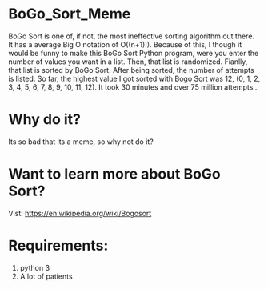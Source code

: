# BoGo_Sort_Meme
BoGo Sort is one of, if not, the most ineffective sorting algorithm out there. It has a average Big O notation of O((n+1)!). Because of this, I though it would be funny to make this BoGo Sort Python program, were you enter the number of values you want in a list. Then, that list is randomized. Fianlly, that list is sorted by BoGo Sort. After being sorted, the number of attempts is listed. So far, the highest value I got sorted with Bogo Sort was 12, (0, 1, 2, 3, 4, 5, 6, 7, 8, 9, 10, 11, 12). It took 30 minutes and over 75 million attempts...

# Why do it?
Its so bad that its a meme, so why not do it?

# Want to learn more about BoGo Sort?
Vist: https://en.wikipedia.org/wiki/Bogosort

# Requirements:
1) python 3
2) A lot of patients
